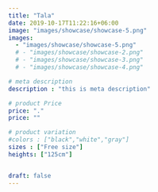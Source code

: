 ```yaml
---
title: "Tala"
date: 2019-10-17T11:22:16+06:00
image: "images/showcase/showcase-5.png"
images: 
  - "images/showcase/showcase-5.png"
  # - "images/showcase/showcase-2.png"
  # - "images/showcase/showcase-3.png"
  # - "images/showcase/showcase-4.png"

# meta description
description : "this is meta description"

# product Price
price: "."
price: ""

# product variation
#colors : ["black","white","gray"]
sizes : ["Free size"]
heights: ["125cm"]


draft: false
---
```


<!-- Apple Watch is a line of smartwatches produced by Apple Inc. It incorporates fitness tracking and health-oriented capabilities with integration with iOS and other Apple products and services. -->
